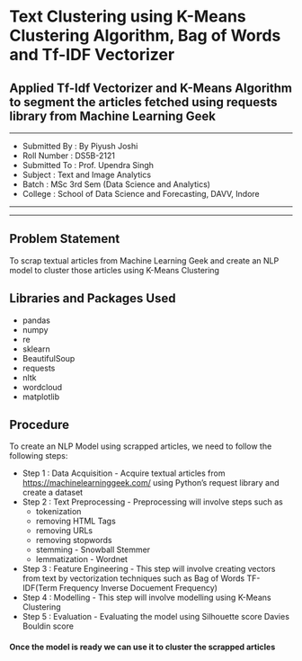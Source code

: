 # Text Clustering using K-Means Clustering Algorithm, Bag of Words and Tf-IDF Vectorizer
## Applied Tf-Idf Vectorizer and K-Means Algorithm to segment the articles fetched using requests library from Machine Learning Geek
---
- Submitted By : By Piyush Joshi
- Roll Number : DS5B-2121
- Submitted To : Prof. Upendra Singh
- Subject : Text and Image Analytics
- Batch : MSc 3rd Sem (Data Science and Analytics)
- College : School of Data Science and Forecasting, DAVV, Indore

---
---
## Problem Statement
To scrap textual articles from Machine Learning Geek and create an NLP model to cluster those articles using K-Means Clustering
## Libraries and Packages Used
- pandas
- numpy
- re
- sklearn
- BeautifulSoup
- requests
- nltk
- wordcloud
- matplotlib
## Procedure
To create an NLP Model using scrapped articles, we need to follow the following steps:
- Step 1 : Data Acquisition - Acquire textual articles from https://machinelearninggeek.com/ using Python’s request library and create a
dataset
- Step 2 : Text Preprocessing - Preprocessing will involve steps such as
  - tokenization
  - removing HTML Tags
  - removing URLs
  - removing stopwords
  - stemming - Snowball Stemmer
  - lemmatization - Wordnet
- Step 3 : Feature Engineering - This step will involve creating vectors from text by vectorization techniques such as Bag of Words TF-IDF(Term Frequency Inverse Docuement Frequency)
- Step 4 : Modelling - This step will involve modelling using K-Means Clustering
- Step 5 : Evaluation - Evaluating the model using Silhouette score Davies Bouldin score
#### Once the model is ready we can use it to cluster the scrapped articles
